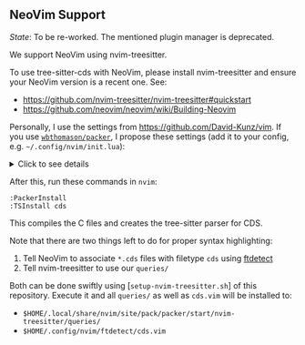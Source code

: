 ## NeoVim Support

_State_: To be re-worked.  The mentioned plugin manager is deprecated.

We support NeoVim using nvim-treesitter.

To use tree-sitter-cds with NeoVim, please install nvim-treesitter and ensure
your NeoVim version is a recent one.  See:

 - <https://github.com/nvim-treesitter/nvim-treesitter#quickstart>
 - <https://github.com/neovim/neovim/wiki/Building-Neovim>

Personally, I use the settings from <https://github.com/David-Kunz/vim>.
If you use [`wbthomason/packer`](https://github.com/wbthomason/packer.nvim),
I propose these settings (add it to your config, e.g. `~/.config/nvim/init.lua`):

<details>
<summary>Click to see details</summary>

```lua
vim.cmd [[packadd packer.nvim]]
require('packer').startup(function(use)
  use 'wbthomason/packer.nvim'
  use { 'nvim-treesitter/nvim-treesitter', run = ':TSUpdate' }
  -- use 'nvim-treesitter/playground'
  end
)

-- ...

cmd('set foldmethod=expr')
cmd('set foldexpr=nvim_treesitter#foldexpr()')

local parser_config = require('nvim-treesitter.parsers').get_parser_configs()
parser_config.cds = {
      install_info = {
            -- local path or git repo
            url = "https://github.com/cap-js-community/tree-sitter-cds.git",
            -- url = "/path/to/tree-sitter-cds",
            branch = "main",
            files = { "src/parser.c", "src/scanner.c" }
      },
      filetype = "cds",
      -- additional filetypes that use this parser
      used_by = { "cdl", "hdbcds" }
}

require "nvim-treesitter.configs".setup {
      highlight = {
            enable = true
      },
      indent = {
            enable = true
      },
      incremental_selection = {
            enable = true,
            keymaps = {
                  init_selection = "gnn",
                  node_incremental = "grn",
                  scope_incremental = "grc",
                  node_decremental = "grm",
            },
      }
}
```

</details>

After this, run these commands in `nvim`:

```
:PackerInstall
:TSInstall cds
```

This compiles the C files and creates the tree-sitter parser for CDS.

Note that there are two things left to do for proper syntax highlighting:

1. Tell NeoVim to associate `*.cds` files with filetype `cds` using [ftdetect][]
2. Tell nvim-treesitter to use our `queries/`

Both can be done swiftly using [`setup-nvim-treesitter.sh`] of this repository.
Execute it and all `queries/` as well as `cds.vim` will be installed to:

- `$HOME/.local/share/nvim/site/pack/packer/start/nvim-treesitter/queries/`
- `$HOME/.config/nvim/ftdetect/cds.vim`

[`setup-nvm-treesitter.sh`]: ../nvim/setup-nvm-treesitter.sh
[ftdetect]: https://neovim.io/doc/user/filetype.html

